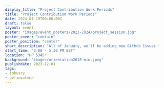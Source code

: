 ```yaml
---
display_title: "Project Contribution Work Periods"
title: "Project Contribution Work Periods"
date: 2024-01-19T00:00:00Z
draft: false
layout: event
poster: "images/event_posters/2023-2024/project_session.jpg"
poster_cover: "contain"
poster_position: "center"
short_description: "All of January, we'll be adding new Github Issues to our projects"
start_time: "3:00 - 5:30 PM EST"
location: "HP 5345"
background: "images/orientation2018-min.jpeg"
publishdate: 2023-12-01
tags:
- jobuary
- getinvolved
---
```

